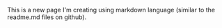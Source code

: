 This is a new page I'm creating using markdown language (similar to the readme.md files on github).
